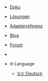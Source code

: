 * [Doku](/README)
* [Lösungen](bib/)
* [Adapterreferenz](adapterref/adapterliste)
* [Blog](http://iobroker.net/docu/?cat=1&lang=de)
* [Forum](https://forum.iobroker.net)
* []()

* 🌐 Language
  * [:de: Deutsch](/README)